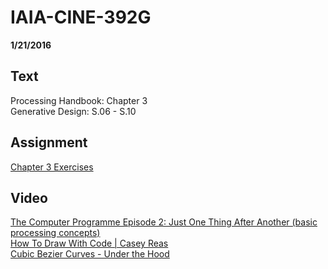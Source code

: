 # IAIA-CINE-392G
**1/21/2016**

## Text
Processing Handbook: Chapter 3  
Generative Design: S.06 - S.10  

## Assignment
[Chapter 3 Exercises](../assignment/A1-Chapter3-Exercise.gif)  

## Video  
[The Computer Programme Episode 2: Just One Thing After Another (basic processing concepts)](https://archive.org/details/the_computer_programme_ep02)  
[How To Draw With Code | Casey Reas](https://www.youtube.com/watch?v=_8DMEHxOLQE)  
[Cubic Bezier Curves - Under the Hood](https://vimeo.com/106757336)  
